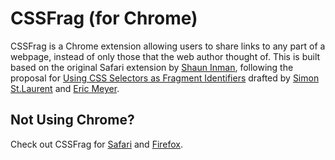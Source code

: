 ﻿CSSFrag (for Chrome)
====================

CSSFrag is a Chrome extension allowing users to share links to any part of a webpage, instead of only those that the web author thought of. This is built based on the original Safari extension by [Shaun Inman](http://shauninman.com/archive/2011/07/25/cssfrag), following the proposal for [Using CSS Selectors as Fragment Identifiers](http://simonstl.com/articles/cssFragID.html) drafted by [Simon St.Laurent](http://simonstl.com/) and [Eric Meyer](http://meyerweb.com/).

Not Using Chrome?
-----------------

Check out CSSFrag for [Safari](https://github.com/karanlyons/CSSFrag) and [Firefox](https://github.com/Laurian/CSSFrag).